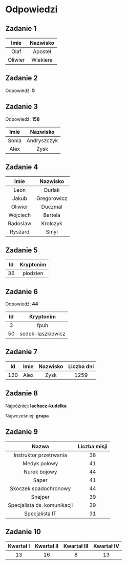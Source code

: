 # Odpowiedzi

## Zadanie 1

| **Imie** | **Nazwisko** |
|:--------:|:----------------:|
| Olaf | Apostel               |
| Oliwier | Wiekiera                |

## Zadanie 2

Odpowiedź: **5**

## Zadanie 3

Odpowiedź: **158**

| **Imie** | **Nazwisko** |
|:--------:|:----------------:|
| Sonia | Andryszczyk               |
| Alex | Zysk                |

## Zadanie 4

| **Imie** | **Nazwisko** |
|:--------:|:------------:|
|   Leon   |    Durlak    |
|   Jakub  |  Gregorowicz |
|  Oliwier |    Duczmal   |
| Wojciech |    Bartela   |
| Radoslaw |   Krolczyk   |
|  Ryszard |     Smyl     |

## Zadanie 5

| **Id** | **Kryptonim** |
|:--------:|:------------:|
|   36   |    plodzien    |

## Zadanie 6

Odpowiedź: **44**

| **Id** | **Kryptonim** |
|:--------:|:------------:|
| 3 | fpuh |
| 50 | sedek-laszkiewicz |

## Zadanie 7

| **Id**| **Imie** | **Nazwisko** | **Liczba dni** |
|:--------:|:--------:|:------------:|:------------:|
| 120 | Alex | Zysk | 1259 |

## Zadanie 8

Najpóźniej: **lachacz-kudelka**

Najwcześniej: **grupa**

## Zadanie 9

|          **Nazwa**          | **Liczba misji** |
|:---------------------------:|:----------------:|
|    Instruktor przetrwania   |        38        |
|         Medyk polowy        |        41        |
|         Nurek bojowy        |        44        |
|            Saper            |        41        |
|    Skoczek spadochronowy    |        44        |
|           Snajper           |        39        |
| Specjalista ds. komunikacji |        39        |
|        Specjalista IT       |        31        |

## Zadanie 10

| **Kwartał I** | **Kwartał II** | **Kwartał III** | **Kwartał IV** |
|:-------------:|:--------------:|:---------------:|:--------------:|
|       13      |       16       |        8        |       13       |
